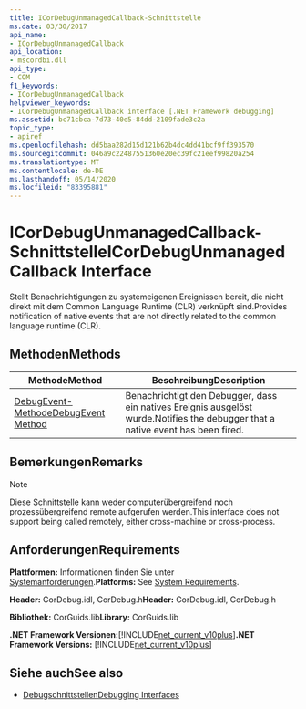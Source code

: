 ```yaml
---
title: ICorDebugUnmanagedCallback-Schnittstelle
ms.date: 03/30/2017
api_name:
- ICorDebugUnmanagedCallback
api_location:
- mscordbi.dll
api_type:
- COM
f1_keywords:
- ICorDebugUnmanagedCallback
helpviewer_keywords:
- ICorDebugUnmanagedCallback interface [.NET Framework debugging]
ms.assetid: bc71cbca-7d73-40e5-84dd-2109fade3c2a
topic_type:
- apiref
ms.openlocfilehash: dd5baa282d15d121b62b4dc4dd41bcf9ff393570
ms.sourcegitcommit: 046a9c22487551360e20ec39fc21eef99820a254
ms.translationtype: MT
ms.contentlocale: de-DE
ms.lasthandoff: 05/14/2020
ms.locfileid: "83395881"
---
```

# <a name="icordebugunmanagedcallback-interface"></a><span data-ttu-id="63aa9-102">ICorDebugUnmanagedCallback-Schnittstelle</span><span class="sxs-lookup"><span data-stu-id="63aa9-102">ICorDebugUnmanagedCallback Interface</span></span>
<span data-ttu-id="63aa9-103">Stellt Benachrichtigungen zu systemeigenen Ereignissen bereit, die nicht direkt mit dem Common Language Runtime (CLR) verknüpft sind.</span><span class="sxs-lookup"><span data-stu-id="63aa9-103">Provides notification of native events that are not directly related to the common language runtime (CLR).</span></span>  
  
## <a name="methods"></a><span data-ttu-id="63aa9-104">Methoden</span><span class="sxs-lookup"><span data-stu-id="63aa9-104">Methods</span></span>  
  
|<span data-ttu-id="63aa9-105">Methode</span><span class="sxs-lookup"><span data-stu-id="63aa9-105">Method</span></span>|<span data-ttu-id="63aa9-106">Beschreibung</span><span class="sxs-lookup"><span data-stu-id="63aa9-106">Description</span></span>|  
|------------|-----------------|  
|[<span data-ttu-id="63aa9-107">DebugEvent-Methode</span><span class="sxs-lookup"><span data-stu-id="63aa9-107">DebugEvent Method</span></span>](icordebugunmanagedcallback-debugevent-method.md)|<span data-ttu-id="63aa9-108">Benachrichtigt den Debugger, dass ein natives Ereignis ausgelöst wurde.</span><span class="sxs-lookup"><span data-stu-id="63aa9-108">Notifies the debugger that a native event has been fired.</span></span>|  
  
## <a name="remarks"></a><span data-ttu-id="63aa9-109">Bemerkungen</span><span class="sxs-lookup"><span data-stu-id="63aa9-109">Remarks</span></span>  
  
> [!NOTE]
> <span data-ttu-id="63aa9-110">Diese Schnittstelle kann weder computerübergreifend noch prozessübergreifend remote aufgerufen werden.</span><span class="sxs-lookup"><span data-stu-id="63aa9-110">This interface does not support being called remotely, either cross-machine or cross-process.</span></span>  
  
## <a name="requirements"></a><span data-ttu-id="63aa9-111">Anforderungen</span><span class="sxs-lookup"><span data-stu-id="63aa9-111">Requirements</span></span>  
 <span data-ttu-id="63aa9-112">**Plattformen:** Informationen finden Sie unter [Systemanforderungen](../../get-started/system-requirements.md).</span><span class="sxs-lookup"><span data-stu-id="63aa9-112">**Platforms:** See [System Requirements](../../get-started/system-requirements.md).</span></span>  
  
 <span data-ttu-id="63aa9-113">**Header:** CorDebug.idl, CorDebug.h</span><span class="sxs-lookup"><span data-stu-id="63aa9-113">**Header:** CorDebug.idl, CorDebug.h</span></span>  
  
 <span data-ttu-id="63aa9-114">**Bibliothek:** CorGuids.lib</span><span class="sxs-lookup"><span data-stu-id="63aa9-114">**Library:** CorGuids.lib</span></span>  
  
 <span data-ttu-id="63aa9-115">**.NET Framework Versionen:**[!INCLUDE[net_current_v10plus](../../../../includes/net-current-v10plus-md.md)]</span><span class="sxs-lookup"><span data-stu-id="63aa9-115">**.NET Framework Versions:** [!INCLUDE[net_current_v10plus](../../../../includes/net-current-v10plus-md.md)]</span></span>  
  
## <a name="see-also"></a><span data-ttu-id="63aa9-116">Siehe auch</span><span class="sxs-lookup"><span data-stu-id="63aa9-116">See also</span></span>

- [<span data-ttu-id="63aa9-117">Debugschnittstellen</span><span class="sxs-lookup"><span data-stu-id="63aa9-117">Debugging Interfaces</span></span>](debugging-interfaces.md)
